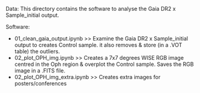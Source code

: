 Data:
This directory contains the software to analyse the Gaia DR2 x Sample_initial output.

Software:
* 01_clean_gaia_output.ipynb  >>  Examine the Gaia DR2 x Sample_initial output to creates Control sample. it also removes & store (in a .VOT table) the outliers. 
* 02_plot_OPH_img.ipynb       >>  Creates a 7x7 degrees WISE RGB image centred in the Oph region & overplot the Control sample. Saves the RGB image in a .FITS file.
* 02_plot_OPH_img_extra.ipynb >>  Creates extra images for posters/conferences